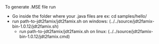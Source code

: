 To generate .MSE file run

- Go inside the folder where your .java files are
  ex: cd samples/hello/
- run path-to-jdt2famix/jdt2famix.sh 
  on windows: (../../source/jdt2famix-bin-1.0.12/jdt2famix.sh)
  - run path-to-jdt2famix/jdt2famix.sh 
  on linux: (../../source/jdt2famix-bin-1.0.12/jdt2famix.cmd)